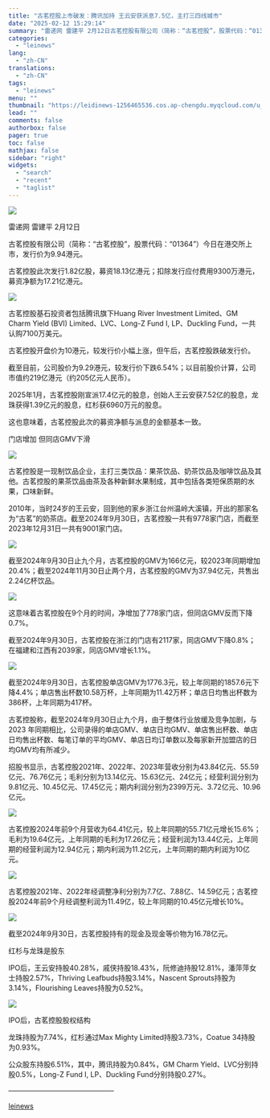 ```yaml
---
title: "古茗控股上市破发：腾讯加持 王云安获派息7.5亿，主打三四线城市"
date: "2025-02-12 15:29:14"
summary: "雷递网 雷建平 2月12日古茗控股有限公司（简称：“古茗控股”，股票代码：“01364”）今日在港交..."
categories:
  - "leinews"
lang:
  - "zh-CN"
translations:
  - "zh-CN"
tags:
  - "leinews"
menu: ""
thumbnail: "https://leidinews-1256465536.cos.ap-chengdu.myqcloud.com/u_News/20250212/6387497095143496555007579.jpeg"
lead: ""
comments: false
authorbox: false
pager: true
toc: false
mathjax: false
sidebar: "right"
widgets:
  - "search"
  - "recent"
  - "taglist"
---
```


![](https://p3-sign.toutiaoimg.com/tos-cn-i-axegupay5k/14ea2394165f4fe58aa1133419254d72~tplv-tt-origin-web:gif.jpeg?_iz=58558&from=article.pc_detail&lk3s=953192f4&x-expires=1739949928&x-signature=yAmdgGgG%2F7HMkbyaN3q0mK2FL4w%3D)

雷递网 雷建平 2月12日

古茗控股有限公司（简称：“古茗控股”，股票代码：“01364”）今日在港交所上市，发行价为9.94港元。

古茗控股此次发行1.82亿股，募资18.13亿港元；扣除发行应付费用9300万港元，募资净额为17.21亿港元。

![](https://p3-sign.toutiaoimg.com/tos-cn-i-6w9my0ksvp/a06dcbef9d8849c685d5040a6ddff251~tplv-tt-origin-web:gif.jpeg?_iz=58558&from=article.pc_detail&lk3s=953192f4&x-expires=1739949928&x-signature=kNMF%2Fl%2B7qzn8OeKlmQfYLAdTIew%3D)

古茗控股基石投资者包括腾讯旗下Huang River Investment Limited、GM Charm Yield (BVI) Limited、LVC、Long-Z Fund I, LP、Duckling Fund，一共认购7100万美元。

古茗控股开盘价为10港元，较发行价小幅上涨，但午后，古茗控股跌破发行价。

截至目前，公司股价为9.29港元，较发行价下跌6.54%；以目前股价计算，公司市值约219亿港元（约205亿元人民币）。

2025年1月，古茗控股刚宣派17.4亿元的股息，创始人王云安获7.52亿的股息，龙珠获得1.39亿元的股息，红杉获6960万元的股息。

这也意味着，古茗控股此次的募资净额与派息的金额基本一致。

门店增加 但同店GMV下滑

![](https://p3-sign.toutiaoimg.com/tos-cn-i-6w9my0ksvp/381fe6aaa0064c6e8fcb356779eaa07e~tplv-tt-origin-web:gif.jpeg?_iz=58558&from=article.pc_detail&lk3s=953192f4&x-expires=1739949928&x-signature=t5zwh3ozINM0xfzpwyrFR%2FUFv%2BE%3D)

古茗控股是一现制饮品企业，主打三类饮品：果茶饮品、奶茶饮品及咖啡饮品及其他。古茗控股的果茶饮品由茶及各种新鲜水果制成，其中包括各类短保质期的水果，口味新鲜。

2010年，当时24岁的王云安，回到他的家乡浙江台州温岭大溪镇，开出的那家名为“古茗”的奶茶店。截至2024年9月30日，古茗控股一共有9778家门店，而截至2023年12月31日一共有9001家门店。

![](https://p3-sign.toutiaoimg.com/tos-cn-i-6w9my0ksvp/65a80259e0014837801967c75de24284~tplv-tt-origin-web:gif.jpeg?_iz=58558&from=article.pc_detail&lk3s=953192f4&x-expires=1739949928&x-signature=Cyz4HbRrf43VK0rybRYtg%2FE%2F8n4%3D)

截至2024年9月30日止九个月，古茗控股的GMV为166亿元，较2023年同期增加20.4%；截至2024年11月30日止两个月，古茗控股的GMV为37.94亿元，共售出2.24亿杯饮品。  


![](https://p3-sign.toutiaoimg.com/tos-cn-i-6w9my0ksvp/26f44a6232954f7e8422d7b83516f7f3~tplv-tt-origin-web:gif.jpeg?_iz=58558&from=article.pc_detail&lk3s=953192f4&x-expires=1739949928&x-signature=8xMvqCMCeGBFqZTpaHGfY%2FlduUU%3D)

这意味着古茗控股在9个月的时间，净增加了778家门店，但同店GMV反而下降0.7%。

截至2024年9月30日，古茗控股在浙江的门店有2117家，同店GMV下降0.8%；在福建和江西有2039家，同店GMV增长1.1%。

![](https://p3-sign.toutiaoimg.com/tos-cn-i-6w9my0ksvp/a8dd42a80c1f4983b539fdf824b65dc1~tplv-tt-origin-web:gif.jpeg?_iz=58558&from=article.pc_detail&lk3s=953192f4&x-expires=1739949928&x-signature=IT%2BQS5aND2S2HIxq%2Bv%2F%2F2irgqkI%3D)

截至2024年9月30日，古茗控股单店GMV为1776.3元，较上年同期的1857.6元下降4.4%；单店售出杯数10.58万杯，上年同期为11.42万杯；单店日均售出杯数为386杯，上年同期为417杯。

古茗控股称，截至2024年9月30日止九个月，由于整体行业放缓及竞争加剧，与2023 年同期相比，公司录得的单店GMV、单店日均GMV、单店售出杯数、单店日均售出杯数、每笔订单的平均GMV、单店日均订单数以及每家新开加盟店的日均GMV均有所减少。

招股书显示，古茗控股2021年、2022年、2023年营收分别为43.84亿元、55.59亿元、76.76亿元；毛利分别为13.14亿元、15.63亿元、24亿元；经营利润分别为9.81亿元、10.45亿元、17.45亿元；期内利润分别为2399万元、3.72亿元、10.96亿元。

![](https://p3-sign.toutiaoimg.com/tos-cn-i-6w9my0ksvp/2b6b60445e3341829c751e2f83073641~tplv-tt-origin-web:gif.jpeg?_iz=58558&from=article.pc_detail&lk3s=953192f4&x-expires=1739949928&x-signature=5KfGos61vU0gOvslQvByzeTji4o%3D)

古茗控股2024年前9个月营收为64.41亿元，较上年同期的55.71亿元增长15.6%；毛利为19.64亿元，上年同期的毛利为17.26亿元；经营利润为13.44亿元，上年同期的经营利润为12.94亿元；期内利润为11.2亿元，上年同期的期内利润为10亿元。

![](https://p3-sign.toutiaoimg.com/tos-cn-i-6w9my0ksvp/354524af990b491db06831fada460f22~tplv-tt-origin-web:gif.jpeg?_iz=58558&from=article.pc_detail&lk3s=953192f4&x-expires=1739949928&x-signature=VU4FusxoN3jDaQZa8ugLi%2FG%2F7v8%3D)

古茗控股2021年、2022年经调整净利分别为7.7亿、7.88亿、14.59亿元；古茗控股2024年前9个月经调整利润为11.49亿，较上年同期的10.45亿元增长10%。

![](https://p3-sign.toutiaoimg.com/tos-cn-i-6w9my0ksvp/decde3dce1c4462585a824a681b343e4~tplv-tt-origin-web:gif.jpeg?_iz=58558&from=article.pc_detail&lk3s=953192f4&x-expires=1739949928&x-signature=hZgZjpu5s9mraUWjwchJCIzhh%2Fg%3D)

截至2024年9月30日，古茗控股持有的现金及现金等价物为16.78亿元。

红杉与龙珠是股东

IPO后，王云安持股40.28%，戚侠持股18.43%，阮修迪持股12.81%，潘萍萍女士持股2.57%，Thriving Leafbuds持股3.14%，Nascent Sprouts持股为3.14%，Flourishing Leaves持股为0.52%。

![](https://p3-sign.toutiaoimg.com/tos-cn-i-6w9my0ksvp/af775de65a9c460b81fb0c3f0ad0556f~tplv-tt-origin-web:gif.jpeg?_iz=58558&from=article.pc_detail&lk3s=953192f4&x-expires=1739949928&x-signature=%2BJH%2FofJsJiry1w%2F0r%2FaEMHfQw%2F0%3D)

IPO后，古茗控股股权结构

龙珠持股为7.74%，红杉通过Max Mighty Limited持股3.73%，Coatue 34持股为0.93%。

公众股东持股6.51%，其中，腾讯持股为0.84%，GM Charm Yield、LVC分别持股0.5%，Long-Z Fund I, LP、Duckling Fund分别持股0.27%。

———————————————

[leinews](https://www.leinews.com/n29014/detail.html)
